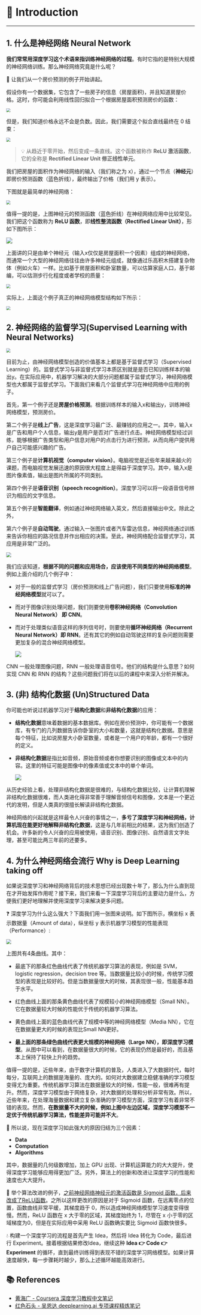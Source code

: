 # 🚀 Introduction

---

## 1. 什么是神经网络 Neural Network

**我们常常用深度学习这个术语来指训练神经网络的过程**。有时它指的是特别大规模的神经网络训练。那么神经网络究竟是什么呢？

💬 让我们从一个房价预测的例子开始讲起。

假设你有一个数据集，它包含了一些房子的信息（房屋面积)，并且知道房屋价格。这时，你可能会利用线性回归拟合一个根据房屋面积预测房价的函数：

<img src="https://cs-wiki.oss-cn-shanghai.aliyuncs.com/img/20200920145658.png" style="zoom: 67%;" />

但是，我们知道价格永远不会是负数。因此，我们需要这个拟合直线最终在 0 结束：

<img src="https://cs-wiki.oss-cn-shanghai.aliyuncs.com/img/20200920145749.png" style="zoom:67%;" />

> 💡 从趋近于零开始，然后变成一条直线。这个函数被称作 **ReLU 激活函数**，它的全称是 **Rectified Linear Unit 修正线性单元**。

我们把房屋的面积作为神经网络的输入（我们称之为 x），通过一个节点（**神经元**）即房价预测函数（蓝色折线），最终输出了价格（我们用 y 表示）。

下图就是最简单的神经网络：

<img src="https://cs-wiki.oss-cn-shanghai.aliyuncs.com/img/20200920150141.png" style="zoom:67%;" />

值得一提的是，上图神经元的预测函数（蓝色折线）在神经网络应用中比较常见。我们把这个函数称为 **ReLU 函数**，即**线性整流函数（Rectified Linear Unit）**，形如下图所示：

![](https://cs-wiki.oss-cn-shanghai.aliyuncs.com/img/20200920202332.png)

上面讲的只是由单个神经元（输入x仅仅是房屋面积一个因素）组成的神经网络，而通常一个大型的神经网络往往由许多神经元组成，就像通过乐高积木搭建复杂物体（例如火车）一样。比如基于房屋面积和卧室数量，可以估算家庭人口，基于邮编，可以估测步行化程度或者学校的质量：

<img src="https://cs-wiki.oss-cn-shanghai.aliyuncs.com/img/20200920202121.png" style="zoom:67%;" />

实际上，上面这个例子真正的神经网络模型结构如下所示：

<img src="https://cs-wiki.oss-cn-shanghai.aliyuncs.com/img/20200920202146.png" style="zoom: 67%;" />

## 2. 神经网络的监督学习(Supervised Learning with Neural Networks)

<img src="https://cs-wiki.oss-cn-shanghai.aliyuncs.com/img/20201117150407.png" style="zoom:67%;" />

目前为止，由神经网络模型创造的价值基本上都是基于监督式学习（Supervised Learning）的。监督式学习与非监督式学习本质区别就是是否已知训练样本的输出y。在实际应用中，机器学习解决的大部分问题都属于监督式学习，神经网络模型也大都属于监督式学习。下面我们来看几个监督式学习在神经网络中应用的例子。

首先，第一个例子还是**房屋价格预测**。根据训练样本的输入x和输出y，训练神经网络模型，预测房价。

第二个例子是**线上广告**，这是深度学习最广泛、最赚钱的应用之一。其中，输入x是广告和用户个人信息，输出y是用户是否对广告进行点击。神经网络模型经过训练，能够根据广告类型和用户信息对用户的点击行为进行预测，从而向用户提供用户自己可能感兴趣的广告。

第三个例子是**计算机视觉（computer vision）**。电脑视觉是近些年来越来越火的课题，而电脑视觉发展迅速的原因很大程度上是得益于深度学习。其中，输入x是图片像素值，输出是图片所属的不同类别。

第四个例子是**语音识别（speech recognition）**。深度学习可以将一段语音信号辨识为相应的文字信息。

第五个例子是**智能翻译**，例如通过神经网络输入英文，然后直接输出中文。除此之外，

第六个例子是**自动驾驶**。通过输入一张图片或者汽车雷达信息，神经网络通过训练来告诉你相应的路况信息并作出相应的决策。至此，神经网络配合监督式学习，其应用是非常广泛的。

<img src="https://cs-wiki.oss-cn-shanghai.aliyuncs.com/img/20200920203728.png" style="zoom:80%;" />

我们应该知道，**根据不同的问题和应用场合，应该使用不同类型的神经网络模型**。例如上面介绍的几个例子中：

- 对于一般的监督式学习（房价预测和线上广告问题），我们只要使用**标准的神经网络模型**就可以了。

- 而对于图像识别处理问题，我们则要使用**卷积神经网络（Convolution Neural Network） 即 CNN**。

- 而对于处理类似语音这样的序列信号时，则要使用**循环神经网络（Recurrent Neural Network）即 RNN**。还有其它的例如自动驾驶这样的复杂问题则需要更加复杂的混合神经网络模型。

  ![](https://cs-wiki.oss-cn-shanghai.aliyuncs.com/img/20200920203839.png)

CNN 一般处理图像问题，RNN 一般处理语音信号。他们的结构是什么意思？如何实现 CNN 和 RNN 的结构？这些问题我们将在以后的课程中来深入分析并解决。

## 3. (非) 结构化数据 (Un)Structured Data

你可能也听说过机器学习对于**结构化数据**和**非结构化数据**的应用：

- **结构化数据**意味着数据的基本数据库。例如在房价预测中，你可能有一个数据库，有专门的几列数据告诉你卧室的大小和数量，这就是结构化数据。意思是每个特征，比如说房屋大小卧室数量，或者是一个用户的年龄，都有一个很好的定义。

- **非结构化数据**是指比如音频，原始音频或者你想要识别的图像或文本中的内容。这里的特征可能是图像中的像素值或文本中的单个单词。

  ![](https://cs-wiki.oss-cn-shanghai.aliyuncs.com/img/20200920203933.png)

从历史经验上看，处理非结构化数据是很难的，与结构化数据比较，让计算机理解非结构化数据很难，而人类进化得非常善于理解音频信号和图像，文本是一个更近代的发明，但是人类真的很擅长解读非结构化数据。

神经网络的兴起就是这样最令人兴奋的事情之一，**多亏了深度学习和神经网络，计算机现在能更好地解释非结构化数据**，这是与几年前相比的结果，这为我们创造了机会。许多新的令人兴奋的应用被使用，语音识别、图像识别、自然语言文字处理，甚至可能比两三年前的还要多。

## 4. 为什么神经网络会流行 Why is Deep Learning taking off

如果说深度学习和神经网络背后的技术思想已经出现数十年了，那么为什么直到现在才开始发挥作用呢？接下来，我们来看一下深度学习背后的主要动力是什么，方便我们更好地理解并使用深度学习来解决更多问题。

❓ 深度学习为什么这么强大？下面我们用一张图来说明。如下图所示，横坐标 x 表示数据量（Amount of data），纵坐标 y 表示机器学习模型的性能表现（Performance）:

<img src="https://cs-wiki.oss-cn-shanghai.aliyuncs.com/img/20200920204020.png" style="zoom:80%;" />

上图共有4条曲线。其中：

- 最底下的那条红色曲线代表了传统机器学习算法的表现，例如是 SVM，logistic regression，decision tree 等。当数据量比较小的时候，传统学习模型的表现是比较好的。但是当数据量很大的时候，其表现很一般，性能基本趋于水平。

- 红色曲线上面的那条黄色曲线代表了规模较小的神经网络模型（Small NN）。它在数据量较大时候的性能优于传统的机器学习算法。

- 黄色曲线上面的蓝色曲线代表了规模中等的神经网络模型（Media NN），它在在数据量更大的时候的表现比Small NN更好。

- **最上面的那条绿色曲线代表更大规模的神经网络（Large NN），即深度学习模型**。从图中可以看到，在数据量很大的时候，它的表现仍然是最好的，而且基本上保持了较快上升的趋势。

值得一提的是，近些年来，由于数字计算机的普及，人类进入了大数据时代，每时每分，互联网上的数据是海量的、庞大的。如何对大数据建立稳健准确的学习模型变得尤为重要。传统机器学习算法在数据量较大的时候，性能一般，很难再有提升。然而，深度学习模型由于网络复杂，对大数据的处理和分析非常有效。所以，近些年来，在处理海量数据和建立复杂准确的学习模型方面，深度学习有着非常不错的表现。然而，**在数据量不大的时候，例如上图中左边区域，深度学习模型不一定优于传统机器学习算法，性能差异可能并不大**。

🚩 所以说，现在深度学习如此强大的原因归结为三个因素：

- **Data**
- **Computation**
- **Algorithms**

其中，数据量的几何级数增加，加上 GPU 出现、计算机运算能力的大大提升，使得深度学习能够应用得更加广泛。另外，算法上的创新和改进让深度学习的性能和速度也大大提升。

💬 举个算法改进的例子，<u>之前神经网络神经元的激活函数是 Sigmoid 函数，后来改成了ReLU函数</u>。之所以这样更改的原因是对于 Sigmoid 函数，在远离零点的位置，函数曲线非常平缓，其梯度趋于 0，所以造成神经网络模型学习速度变得很慢。然而，ReLU 函数在 x 大于零的区域，其梯度始终为 1，尽管在 x 小于零的区域梯度为0，但是在实际应用中采用 ReLU 函数确实要比 Sigmoid 函数快很多。

💧 构建一个深度学习的流程是首先产生 Idea，然后将 Idea 转化为 Code，最后进行 Experiment。接着根据结果修改Idea，继续这种 **Idea 👉 Code 👉 Experiment** 的循环，直到最终训练得到表现不错的深度学习网络模型。如果计算速度越快，每一步骤耗时越少，那么上述循环越能高效进行。

## 📚 References

- [黄海广 - Coursera 深度学习教程中文笔记](https://github.com/fengdu78/deeplearning_ai_books)
- [红色石头 - 吴恩达 deeplearning.ai 专项课程精炼笔记](https://blog.csdn.net/red_stone1/article/details/80207815)